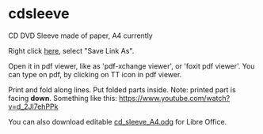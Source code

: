 # cdsleeve
CD DVD Sleeve made of paper, A4 currently

Right click [here](https://github.com/dbojan/cdsleeve/raw/main/cd_sleeve_A4.pdf), select "Save Link As". 

Open it in pdf viewer, like as 'pdf-xchange viewer', or 'foxit pdf viewer'. You can type on pdf, by clicking on TT icon in pdf viewer.

Print and fold along lines. Put folded parts inside. Note: printed part is facing **down**. Something like this: https://www.youtube.com/watch?v=d_2Jl7ehPPk 

You can also download editable [cd_sleeve_A4.odg](https://github.com/dbojan/cdsleeve/raw/main/cd_sleeve_A4.odg) for Libre Office.



